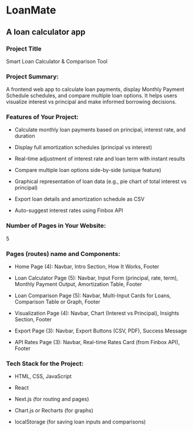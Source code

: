 # LoanMate
## A loan calculator app

### Project Title
Smart Loan Calculator & Comparison Tool

### Project Summary:
A frontend web app to calculate loan payments, display Monthly Payment Schedule schedules, and compare multiple loan options. It helps users visualize interest vs principal and make informed borrowing decisions.

### Features of Your Project:
* Calculate monthly loan payments based on principal, interest rate, and duration

* Display full amortization schedules (principal vs interest)

* Real-time adjustment of interest rate and loan term with instant results

* Compare multiple loan options side-by-side (unique feature)

* Graphical representation of loan data (e.g., pie chart of total interest vs principal)

* Export loan details and amortization schedule as CSV

* Auto-suggest interest rates using Finbox API


### Number of Pages in Your Website:
5


### Pages (routes) name and Components:
* Home Page (4): Navbar, Intro Section, How It Works, Footer

* Loan Calculator Page (5): Navbar, Input Form (principal, rate, term), Monthly Payment Output, Amortization Table, Footer

* Loan Comparison Page (5): Navbar, Multi-Input Cards for Loans, Comparison Table or Graph, Footer

* Visualization Page (4): Navbar, Chart (Interest vs Principal), Insights Section, Footer

* Export Page (3): Navbar, Export Buttons (CSV, PDF), Success Message

* API Rates Page (3): Navbar, Real-time Rates Card (from Finbox API), Footer


### Tech Stack for the Project:
* HTML, CSS, JavaScript

* React

* Next.js (for routing and pages)

* Chart.js or Recharts (for graphs)

* localStorage (for saving loan inputs and comparisons)
